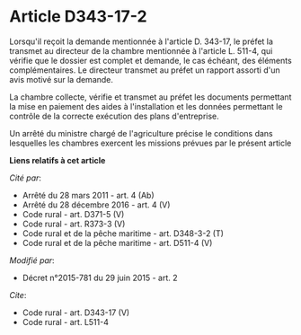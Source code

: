 # Article D343-17-2

Lorsqu'il reçoit la demande mentionnée à l'article D. 343-17, le préfet la transmet au directeur de la chambre mentionnée à
l'article L. 511-4, qui vérifie que le dossier est complet et demande, le cas échéant, des éléments complémentaires. Le
directeur transmet au préfet un rapport assorti d'un avis motivé sur la demande. 

La chambre collecte, vérifie et transmet au préfet les documents permettant la mise en paiement des aides à l'installation et
les données permettant le contrôle de la correcte exécution des plans d'entreprise. 

Un arrêté du ministre chargé de l'agriculture précise le conditions dans lesquelles les chambres exercent les missions
prévues par le présent article

**Liens relatifs à cet article**

_Cité par_:

  - Arrêté du 28 mars 2011 - art. 4 (Ab)
  - Arrêté du 28 décembre 2016 - art. 4 (V)
  - Code rural - art. D371-5 (V)
  - Code rural - art. R373-3 (V)
  - Code rural et de la pêche maritime - art. D348-3-2 (T)
  - Code rural et de la pêche maritime - art. D511-4 (V)

_Modifié par_:

  - Décret n°2015-781 du 29 juin 2015 - art. 2

_Cite_:

  - Code rural - art. D343-17 (V)
  - Code rural - art. L511-4
